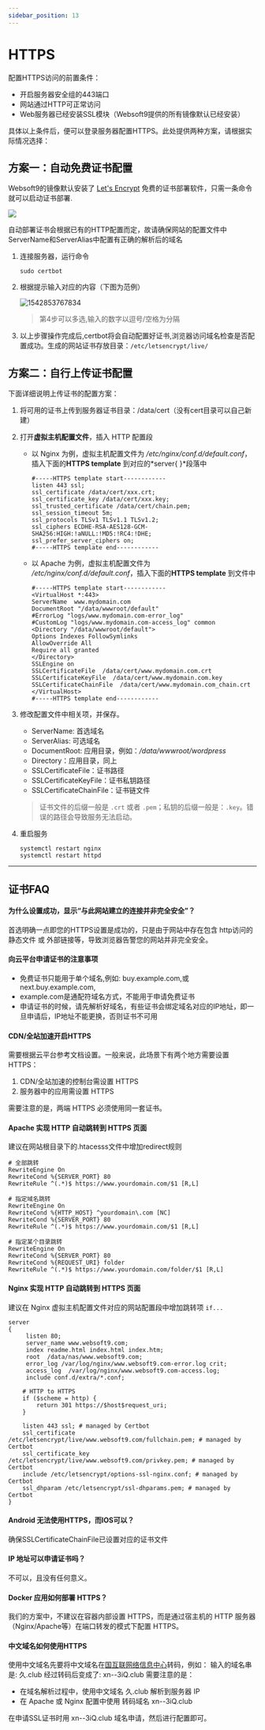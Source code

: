 ```yaml
---
sidebar_position: 13
---
```


# HTTPS

配置HTTPS访问的前置条件：

* 开启服务器安全组的443端口
* 网站通过HTTP可正常访问
* Web服务器已经安装SSL模块（Websoft9提供的所有镜像默认已经安装）

具体以上条件后，便可以登录服务器配置HTTPS。此处提供两种方案，请根据实际情况选择：

## 方案一：自动免费证书配置

Websoft9的镜像默认安装了 [Let's Encrypt](https://letsencrypt.org/) 免费的证书部署软件，只需一条命令就可以启动证书部署.

![](https://libs.websoft9.com/Websoft9/DocsPicture/zh/common/certbot-ui-websoft9.png)

自动部署证书会根据已有的HTTP配置而定，故请确保网站的配置文件中ServerName和ServerAlias中配置有正确的解析后的域名

1. 连接服务器，运行命令 
   ```
   sudo certbot
   ```
2. 根据提示输入对应的内容（下图为范例）

   ![1542853767834](https://libs.websoft9.com/Websoft9/DocsPicture/zh/lamp/certbot-websoft9.png)

   > 第4步可以多选,输入的数字以逗号/空格为分隔

4.  以上步骤操作完成后,certbot将会自动配置好证书,浏览器访问域名检查是否配置成功。生成的网站证书存放目录：`/etc/letsencrypt/live/`

## 方案二：自行上传证书配置

下面详细说明上传证书的配置方案：

1. 将可用的证书上传到服务器证书目录：/data/cert（没有cert目录可以自己新建）

2. 打开**虚拟主机配置文件**，插入 HTTP 配置段
   * 以 Nginx 为例，虚拟主机配置文件为 */etc/nginx/conf.d/default.conf*，插入下面的**HTTPS template** 到对应的*server{  }*段落中
        ``` text
        #-----HTTPS template start------------
        listen 443 ssl; 
        ssl_certificate /data/cert/xxx.crt;
        ssl_certificate_key /data/cert/xxx.key;
        ssl_trusted_certificate /data/cert/chain.pem;
        ssl_session_timeout 5m;
        ssl_protocols TLSv1 TLSv1.1 TLSv1.2;
        ssl_ciphers ECDHE-RSA-AES128-GCM-SHA256:HIGH:!aNULL:!MD5:!RC4:!DHE;
        ssl_prefer_server_ciphers on;
        #-----HTTPS template end------------
        ```
    * 以 Apache 为例，虚拟主机配置文件为 */etc/nginx/conf.d/default.conf*，插入下面的**HTTPS template** 到文件中

        ```
        #-----HTTPS template start------------
        <VirtualHost *:443>
        ServerName  www.mydomain.com
        DocumentRoot "/data/wwwroot/default"
        #ErrorLog "logs/www.mydomain.com-error_log"
        #CustomLog "logs/www.mydomain.com-access_log" common
        <Directory "/data/wwwroot/default">
        Options Indexes FollowSymlinks
        AllowOverride All
        Require all granted
        </Directory>
        SSLEngine on
        SSLCertificateFile  /data/cert/www.mydomain.com.crt
        SSLCertificateKeyFile  /data/cert/www.mydomain.com.key
        SSLCertificateChainFile  /data/cert/www.mydomain.com_chain.crt
        </VirtualHost>
        #-----HTTPS template end------------
        ```

4.  修改配置文件中相关项，并保存。
     
     * ServerName: 首选域名  
     * ServerAlias: 可选域名  
     * DocumentRoot: 应用目录，例如：*/data/wwwroot/wordpress*
     * Directory：应用目录，同上  
     * SSLCertificateFile：证书路径 
     * SSLCertificateKeyFile：证书私钥路径
     * SSLCertificateChainFile：证书链文件 

     > 证书文件的后缀一般是 `.crt` 或者 `.pem`；私钥的后缀一般是：`.key`。错误的路径会导致服务无法启动。

5.  重启服务
    ```
    systemctl restart nginx
    systemctl restart httpd
    ```
---

## 证书FAQ

#### 为什么设置成功，显示“与此网站建立的连接并非完全安全”？

首选明确一点即您的HTTPS设置是成功的，只是由于网站中存在包含 http访问的静态文件 或 外部链接等，导致浏览器告警您的网站并非完全安全。

#### 向云平台申请证书的注意事项

*   免费证书只能用于单个域名,例如: buy.example.com,或next.buy.example.com,
*   example.com是通配符域名方式，不能用于申请免费证书
*   申请证书的时候，请先解析好域名，有些证书会绑定域名对应的IP地址，即一旦申请后，IP地址不能更换，否则证书不可用

#### CDN/全站加速开启HTTPS

需要根据云平台参考文档设置。一般来说，此场景下有两个地方需要设置 HTTPS：

1. CDN/全站加速的控制台需设置 HTTPS
2. 服务器中的应用需设置 HTTPS

需要注意的是，两端 HTTPS 必须使用同一套证书。

#### Apache 实现 HTTP 自动跳转到 HTTPS 页面

建议在网站根目录下的.htacesss文件中增加redirect规则

```
# 全部跳转
RewriteEngine On
RewriteCond %{SERVER_PORT} 80
RewriteRule ^(.*)$ https://www.yourdomain.com/$1 [R,L]

# 指定域名跳转
RewriteEngine On
RewriteCond %{HTTP_HOST} ^yourdomain\.com [NC]
RewriteCond %{SERVER_PORT} 80
RewriteRule ^(.*)$ https://www.yourdomain.com/$1 [R,L]

# 指定某个目录跳转
RewriteEngine On
RewriteCond %{SERVER_PORT} 80
RewriteCond %{REQUEST_URI} folder
RewriteRule ^(.*)$ https://www.yourdomain.com/folder/$1 [R,L]
```

#### Nginx 实现 HTTP 自动跳转到 HTTPS 页面

建议在 Nginx 虚拟主机配置文件对应的网站配置段中增加跳转项 `if...`

```
server
{
     listen 80;
     server_name www.websoft9.com;
     index readme.html index.html index.htm;
     root  /data/nas/www.websoft9.com;
     error_log /var/log/nginx/www.websoft9.com-error.log crit;
     access_log  /var/log/nginx/www.websoft9.com-access.log;
     include conf.d/extra/*.conf;  
    
    # HTTP to HTTPS
    if ($scheme = http) {
        return 301 https://$host$request_uri;
    } 

    listen 443 ssl; # managed by Certbot
    ssl_certificate /etc/letsencrypt/live/www.websoft9.com/fullchain.pem; # managed by Certbot
    ssl_certificate_key /etc/letsencrypt/live/www.websoft9.com/privkey.pem; # managed by Certbot
    include /etc/letsencrypt/options-ssl-nginx.conf; # managed by Certbot
    ssl_dhparam /etc/letsencrypt/ssl-dhparams.pem; # managed by Certbot  
}

```

#### Android 无法使用HTTPS，而IOS可以？

确保SSLCertificateChainFile已设置对应的证书文件

#### IP 地址可以申请证书吗？

不可以，且没有任何意义。

#### Docker 应用如何部署 HTTPS？

我们的方案中，不建议在容器内部设置 HTTPS，而是通过宿主机的 HTTP 服务器（Nginx/Apache等）在端口转发的模式下配置 HTTPS。

#### 中文域名如何使用HTTPS

使用中文域名先要将中文域名在[国互联网络信息中心](http://www.cnnic.cn/jczyfw/zwym/zgymzcjsy/201206/t20120612_26523.htm)转码，例如：
输入的域名串是: 久.club
经过转码后变成了: xn--3iQ.club
需要注意的是：

- 在域名解析过程中，使用中文域名 久.club 解析到服务器 IP 
- 在 Apache 或 Nginx 配置中使用 转码域名 xn--3iQ.club

在申请SSL证书时用 xn--3iQ.club 域名申请，然后进行配置即可。

